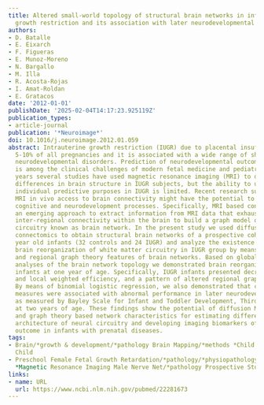 ```yaml
---
title: Altered small-world topology of structural brain networks in infants with intrauterine
  growth restriction and its association with later neurodevelopmental outcome
authors:
- D. Batalle
- E. Eixarch
- F. Figueras
- E. Munoz-Moreno
- N. Bargallo
- M. Illa
- R. Acosta-Rojas
- I. Amat-Roldan
- E. Gratacos
date: '2012-01-01'
publishDate: '2025-02-04T14:17:23.925119Z'
publication_types:
- article-journal
publication: '*Neuroimage*'
doi: 10.1016/j.neuroimage.2012.01.059
abstract: Intrauterine growth restriction (IUGR) due to placental insufficiency affects
  5-10% of all pregnancies and it is associated with a wide range of short- and long-term
  neurodevelopmental disorders. Prediction of neurodevelopmental outcomes in IUGR
  is among the clinical challenges of modern fetal medicine and pediatrics. In recent
  years several studies have used magnetic resonance imaging (MRI) to demonstrate
  differences in brain structure in IUGR subjects, but the ability to use MRI for
  individual predictive purposes in IUGR is limited. Recent research suggests that
  MRI in vivo access to brain connectivity might have the potential to help understanding
  cognitive and neurodevelopment processes. Specifically, MRI based connectomics is
  an emerging approach to extract information from MRI data that exhaustively maps
  inter-regional connectivity within the brain to build a graph model of its neural
  circuitry known as brain network. In the present study we used diffusion MRI based
  connectomics to obtain structural brain networks of a prospective cohort of one
  year old infants (32 controls and 24 IUGR) and analyze the existence of quantifiable
  brain reorganization of white matter circuitry in IUGR group by means of global
  and regional graph theory features of brain networks. Based on global and regional
  analyses of the brain network topology we demonstrated brain reorganization in IUGR
  infants at one year of age. Specifically, IUGR infants presented decreased global
  and local weighted efficiency, and a pattern of altered regional graph theory features.
  By means of binomial logistic regression, we also demonstrated that connectivity
  measures were associated with abnormal performance in later neurodevelopmental outcome
  as measured by Bayley Scale for Infant and Toddler Development, Third edition (BSID-III)
  at two years of age. These findings show the potential of diffusion MRI based connectomics
  and graph theory based network characteristics for estimating differences in the
  architecture of neural circuitry and developing imaging biomarkers of poor neurodevelopment
  outcome in infants with prenatal diseases.
tags:
- Brain/*growth & development/*pathology Brain Mapping/*methods *Child Development
  Child
- Preschool Female Fetal Growth Retardation/*pathology/*physiopathology Humans Infant
  *Magnetic Resonance Imaging Male Nerve Net/*pathology Prospective Studies
links:
- name: URL
  url: https://www.ncbi.nlm.nih.gov/pubmed/22281673
---
```

